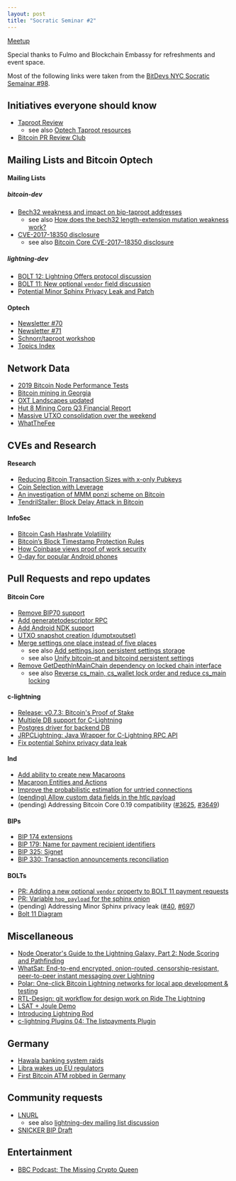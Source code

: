 ```yaml
---
layout: post
title: "Socratic Seminar #2"
---
```


[Meetup](https://www.meetup.com/Bitcoin-Lab-Berlin/events/266339040/)

Special thanks to Fulmo and Blockchain Embassy for refreshments and event space.

Most of the following links were taken from the [BitDevs NYC Socratic Semainar #98](https://bitdevs.org/2019-11-13-socratic-seminar-98).

## Initiatives everyone should know
- [Taproot Review](https://github.com/ajtowns/taproot-review)
  - see also [Optech Taproot resources](https://bitcoinops.org/en/schorr-taproot-workshop/)
- [Bitcoin PR Review Club](https://bitcoincore.reviews/)

## Mailing Lists and Bitcoin Optech

#### Mailing Lists

##### bitcoin-dev

- [Bech32 weakness and impact on bip-taproot addresses](https://lists.linuxfoundation.org/pipermail/bitcoin-dev/2019-November/017443.html)
  - see also [How does the bech32 length-extension mutation weakness work?](https://bitcoin.stackexchange.com/questions/91602/how-does-the-bech32-length-extension-mutation-weakness-work/91610)
- [CVE-2017-18350 disclosure](https://lists.linuxfoundation.org/pipermail/bitcoin-dev/2019-November/017453.html)
  - see also [Bitcoin Core CVE-2017–18350 disclosure](https://bitcoincore.org/en/2019/11/08/CVE-2017-18350/)

##### lightning-dev

- [BOLT 12: Lightning Offers protocol discussion](https://lists.linuxfoundation.org/pipermail/lightning-dev/2019-November/002276.html)
- [BOLT 11: New optional `vendor` field discussion](https://lists.linuxfoundation.org/pipermail/lightning-dev/2019-November/002276.html)
- [Potential Minor Sphinx Privacy Leak and Patch](https://lists.linuxfoundation.org/pipermail/lightning-dev/2019-November/002288.html)

#### Optech

- [Newsletter #70](https://bitcoinops.org/en/newsletters/2019/10/30/)
- [Newsletter #71](https://bitcoinops.org/en/newsletters/2019/11/06/)
- [Schnorr/taproot workshop](https://bitcoinops.org/en/schorr-taproot-workshop/)
- [Topics Index](https://bitcoinops.org/en/topics-announcement/)

## Network Data

- [2019 Bitcoin Node Performance Tests](https://blog.lopp.net/bitcoin-node-performance-sync-tests/)
- [Bitcoin mining in Georgia](https://thenextweb.com/hardfork/2019/11/04/bitcoin-mining-sucking-georgia-power-grid-dry/)
- [OXT Landscapes updated](https://twitter.com/oxt_btc/status/1192759714427408384)
- [Hut 8 Mining Corp Q3 Financial Report](https://hut8mining.com/hut-8-mining-corp-reports-financial-results-for-the-third-quarter-of-2019)
- [Massive UTXO consolidation over the weekend](https://twitter.com/murchandamus/status/1195090917423759360)
- [WhatTheFee](https://whatthefee.io/)

## CVEs and Research

#### Research

- [Reducing Bitcoin Transaction Sizes with x-only Pubkeys](https://medium.com/blockstream/reducing-bitcoin-transaction-sizes-with-x-only-pubkeys-f86476af05d7)
- [Coin Selection with Leverage](https://arxiv.org/pdf/1911.01330.pdf)
- [An investigation of MMM ponzi scheme on Bitcoin](https://arxiv.org/abs/1910.12244v1)
- [TendrilStaller: Block Delay Attack in Bitcoin](https://engineering.cmu.edu/thailand/_files/documents/tendrilstaller-block-delay-attack-in-bitcoin.pdf)

#### InfoSec

- [Bitcoin Cash Hashrate Volatiility](https://blog.bitmex.com/bitcoin-cashs-october-2019-hashrate-volatility-increase/)
- [Bitcoin’s Block Timestamp Protection Rules](https://blog.bitmex.com/bitcoins-block-timestamp-protection-rules/)
- [How Coinbase views proof of work security](https://blog.coinbase.com/how-coinbase-views-proof-of-work-security-f4ba1a139da0)
- [0-day for popular Android phones](https://arstechnica.com/information-technology/2019/10/attackers-exploit-0day-vulnerability-that-gives-full-control-of-android-phones/)

## Pull Requests and repo updates

#### Bitcoin Core

- [Remove BIP70 support](https://github.com/bitcoin/bitcoin/pull/17165)
- [Add generatetodescriptor RPC](https://github.com/bitcoin/bitcoin/pull/16943)
- [Add Android NDK support](https://github.com/bitcoin/bitcoin/pull/16110)
- [UTXO snapshot creation (dumptxoutset)](https://github.com/bitcoin/bitcoin/pull/16899)
- [Merge settings one place instead of five places](https://github.com/bitcoin/bitcoin/pull/15934)
  - see also [Add settings.json persistent settings storage](https://github.com/bitcoin/bitcoin/pull/15935)
  - see also [Unify bitcoin-qt and bitcoind persistent settings](https://github.com/bitcoin/bitcoin/pull/15936)
- [Remove GetDepthInMainChain dependency on locked chain interface](https://github.com/bitcoin/bitcoin/pull/15931)
  - see also [Reverse cs_main, cs_wallet lock order and reduce cs_main locking](https://github.com/bitcoin/bitcoin/pull/16426)

#### c-lightning

- [Release: v0.7.3: Bitcoin's Proof of Stake](https://github.com/ElementsProject/lightning/releases/tag/v0.7.3)
- [Multiple DB support for C-Lightning](https://github.com/ElementsProject/lightning/pull/2924)
- [Postgres driver for backend DB](https://github.com/ElementsProject/lightning/pull/2924)
- [JRPCLightning: Java Wrapper for C-Lightning RPC API](https://github.com/vincenzopalazzo/JRPClightning)
- [Fix potential Sphinx privacy data leak](https://github.com/ElementsProject/lightning/pull/3246)

#### lnd

- [Add ability to create new Macaroons](https://github.com/lightningnetwork/lnd/pull/1160)
- [Macaroon Entities and Actions](https://github.com/lightningnetwork/lnd/blob/13b56d5849a9495ed11d6928665115e88cd1d9b0/rpcserver.go#L209)
- [Improve the probabilistic estimation for untried connections](https://github.com/lightningnetwork/lnd/pull/3462)
- [(pending) Allow custom data fields in the htlc payload](https://github.com/lightningnetwork/lnd/issues/3670)
- (pending) Addressing Bitcoin Core 0.19 compatibility ([#3625](https://github.com/lightningnetwork/lnd/pull/3462), [#3649](https://github.com/lightningnetwork/lnd/pull/3462))

#### BIPs

- [BIP 174 extensions](https://github.com/bitcoin/bips/pull/849)
- [BIP 179: Name for payment recipient identifiers](https://github.com/bitcoin/bips/pull/856)
- [BIP 325: Signet](https://github.com/bitcoin/bips/pull/803)
- [BIP 330: Transaction announcements reconciliation](https://github.com/bitcoin/bips/pull/851)

#### BOLTs

- [PR: Adding a new optional `vendor` property to BOLT 11 payment requests](https://github.com/lightningnetwork/lightning-rfc/pull/694)
- [PR: Variable `hop_payload` for the sphinx onion](https://github.com/lightningnetwork/lightning-rfc/pull/694)
- (pending) Addressing Minor Sphinx privacy leak ([#40](https://github.com/lightningnetwork/lightning-onion/pull/40), [#697](https://github.com/lightningnetwork/lightning-rfc/pull/697))
- [Bolt 11 Diagram](https://lightning.money/spec/bolts/11.html#FMID_454719845FM)

## Miscellaneous

- [Node Operator's Guide to the Lightning Galaxy, Part 2: Node Scoring and Pathfinding](https://blog.lightning.engineering/posts/2019/11/07/routing-guide-2.html)
- [WhatSat: End-to-end encrypted, onion-routed, censorship-resistant, peer-to-peer instant messaging over Lightning](https://github.com/joostjager/whatsat)
- [Polar: One-click Bitcoin Lightning networks for local app development & testing](https://github.com/jamaljsr/polar)
- [RTL-Design: git workflow for design work on Ride The Lightning](https://github.com/Ride-The-Lightning/RTL-Design#rtl-design)
- [LSAT + Joule Demo](https://twitter.com/roasbeef/status/1190098624010522624)
- [Introducing Lightning Rod](https://medium.com/breez-technology/introducing-lightning-rod-2e0a40d3e44a)
- [c-lightning Plugins 04: The listpayments Plugin](https://medium.com/blockstream/c-lightning-plugins-04-the-listpayments-plugin-a04c2427c31b)

## Germany
- [Hawala banking system raids](https://www.sueddeutsche.de/wirtschaft/hawala-banking-razzia-1.4687745)
- [Libra wakes up EU regulators](https://www.handelsblatt.com/politik/international/warnung-vor-risiken-eu-sagt-der-umstrittenen-facebook-waehrung-libra-den-kampf-an/25190746.html?ticket=ST-19391228-OwMCsRMelpaWsSIdAXAc-ap6)
- [First Bitcoin ATM robbed in Germany](https://cryptomonday.de/bitcoin-atm-erster-einbruch-deutschlands-gemeldet/)

## Community requests
- [LNURL](https://github.com/btcontract/lnurl-rfc)
  - see also [lightning-dev mailing list discussion](https://lists.linuxfoundation.org/pipermail/lightning-dev/2019-January/001826.html)
- [SNICKER BIP Draft](https://gist.github.com/AdamISZ/2c13fb5819bd469ca318156e2cf25d79)

## Entertainment
- [BBC Podcast: The Missing Crypto Queen](https://www.bbc.co.uk/programmes/p07nkd84/episodes/downloads)
